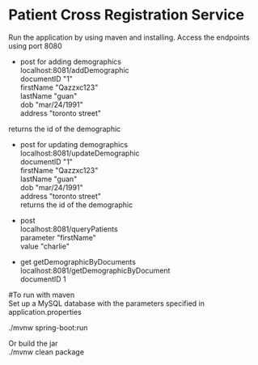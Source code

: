 # Patient Cross Registration Service  

Run the application by using maven and installing. Access the endpoints using port 8080  

- post for adding demographics  
localhost:8081/addDemographic  
documentID "1"  
firstName "Qazzxc123"  
lastName "guan"  
dob "mar/24/1991"  
address "toronto street"  

returns the id of the demographic  

- post for updating demographics  
localhost:8081/updateDemographic  
documentID "1"  
firstName "Qazzxc123"  
lastName "guan"  
dob "mar/24/1991"  
address "toronto street"  
returns the id of the demographic  

- post  
localhost:8081/queryPatients  
parameter "firstName"  
value "charlie"  

- get getDemographicByDocuments  
localhost:8081/getDemographicByDocument  
documentID 1  

#To run with maven  
Set up a MySQL database with the parameters specified in application.properties  

./mvnw spring-boot:run  

Or build the jar  
./mvnw clean package  